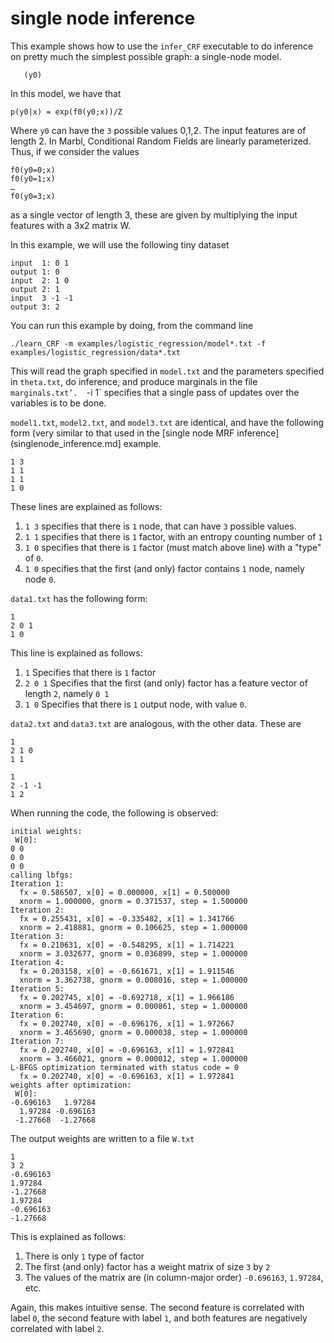 single node inference
=====

This example shows how to use the `infer_CRF` executable to do inference on pretty much the simplest possible graph: a single-node model.

```
   (y0)
```

In this model, we have that

```
p(y0|x) = exp(f0(y0;x))/Z
```

Where `y0` can have the `3` possible values 0,1,2.  The input features are of length 2.  In Marbl, Conditional Random Fields are linearly parameterized.  Thus, if we consider the values

```
f0(y0=0;x)
f0(y0=1;x)
…
f0(y0=3;x)
```

as a single vector of length 3, these are given by multiplying the input features with a 3x2 matrix W.

In this example, we will use the following tiny dataset

```
input  1: 0 1
output 1: 0
input  2: 1 0
output 2: 1
input  3 -1 -1
output 3: 2
```

You can run this example by doing, from the command line

```
./learn_CRF -m examples/logistic_regression/model*.txt -f examples/logistic_regression/data*.txt
```

This will read the graph specified in `model.txt` and the parameters specified in `theta.txt`, do inference, and produce marginals in the file `marginals.txt’.  `-i 1` specifies that a single pass of updates over the variables is to be done.


`model1.txt`, `model2.txt`, and `model3.txt` are identical, and have the following form (very similar to that used in the [single node MRF inference](singlenode_inference.md] example.

```
1 3
1 1
1 1
1 0
```

These lines are explained as follows:

1. `1 3` specifies that there is `1` node, that can have `3` possible values.
2. `1 1` specifies that there is `1` factor, with an entropy counting number of `1`
3. `1 0` specifies that there is `1` factor (must match above line) with a "type" of `0`.
4. `1 0` specifies that the first (and only) factor contains `1` node, namely node `0`.

`data1.txt` has the following form:

```
1
2 0 1
1 0
```

This line is explained as follows:

1. `1`  Specifies that there is `1` factor
2. `2 0 1` Specifies that the first (and only) factor has a feature vector of length `2`, namely `0 1`
3. `1 0` Specifies that there is `1` output node, with value `0`.

`data2.txt` and `data3.txt` are analogous, with the other data.  These are

```
1
2 1 0
1 1
```

```
1
2 -1 -1
1 2
```

When running the code, the following is observed:

```
initial weights:
 W[0]:
0 0
0 0
0 0
calling lbfgs:
Iteration 1:
  fx = 0.586507, x[0] = 0.000000, x[1] = 0.500000
  xnorm = 1.000000, gnorm = 0.371537, step = 1.500000
Iteration 2:
  fx = 0.255431, x[0] = -0.335482, x[1] = 1.341766
  xnorm = 2.418881, gnorm = 0.106625, step = 1.000000
Iteration 3:
  fx = 0.210631, x[0] = -0.548295, x[1] = 1.714221
  xnorm = 3.032677, gnorm = 0.036899, step = 1.000000
Iteration 4:
  fx = 0.203158, x[0] = -0.661671, x[1] = 1.911546
  xnorm = 3.362738, gnorm = 0.008016, step = 1.000000
Iteration 5:
  fx = 0.202745, x[0] = -0.692718, x[1] = 1.966186
  xnorm = 3.454697, gnorm = 0.000861, step = 1.000000
Iteration 6:
  fx = 0.202740, x[0] = -0.696176, x[1] = 1.972667
  xnorm = 3.465690, gnorm = 0.000038, step = 1.000000
Iteration 7:
  fx = 0.202740, x[0] = -0.696163, x[1] = 1.972841
  xnorm = 3.466021, gnorm = 0.000012, step = 1.000000
L-BFGS optimization terminated with status code = 0
  fx = 0.202740, x[0] = -0.696163, x[1] = 1.972841
weights after optimization:
 W[0]:
-0.696163   1.97284
  1.97284 -0.696163
 -1.27668  -1.27668
```

The output weights are written to a file `W.txt` 

```
1
3 2
-0.696163 
1.97284 
-1.27668 
1.97284 
-0.696163 
-1.27668 
```

This is explained as follows:
1. There is only `1` type of factor
2. The first (and only) factor has a weight matrix of size `3` by `2`
3. The values of the matrix are (in column-major order) `-0.696163`, `1.97284`, etc.

Again, this makes intuitive sense.  The second feature is correlated with label `0`, the second feature with label `1`, and both features are negatively correlated with label `2`.
